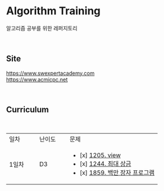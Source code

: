 # Algorithm Training
알고리즘 공부를 위한 레퍼지토리

<br>

## Site
<a href='https://www.swexpertacademy.com/main/main.do'>https://www.swexpertacademy.com</a>
<br>
<a href='https://www.acmicpc.net'>https://www.acmicpc.net</a>

<br>

## Curriculum
<table>
  <tr>
    <td width=20%>일차</td>
    <td width=20%>난이도</td>
    <td width=60%>문제</td>
  </tr>
  <tr>
    <td>1일차</td>
    <td>D3</td>
    <td>
      <ul>
      <li>[x]
      <a href='https://www.swexpertacademy.com/main/code/problem/problemDetail.do?contestProbId=AV134DPqAA8CFAYh&categoryId=AV134DPqAA8CFAYh&categoryType=CODE'>1205. view</a>
      </li>
        <li>[x]
        <a href='https://www.swexpertacademy.com/main/code/problem/problemDetail.do?contestProbId=AV15Khn6AN0CFAYD&categoryId=AV15Khn6AN0CFAYD&categoryType=CODE'>1244. 최대 상금 </a>
        </li>
        <li>[x]
            <a href='https://www.swexpertacademy.com/main/code/problem/problemDetail.do?contestProbId=AV5LrsUaDxcDFAXc&categoryId=AV5LrsUaDxcDFAXc&categoryType=CODE'>1859. 백만 장자 프로그램 </a>
        </li>
      </ul>
    </td>
  </tr>
</table>

